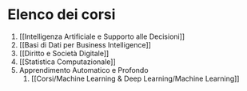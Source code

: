 # Elenco dei corsi
1. [[Intelligenza Artificiale e Supporto alle Decisioni]]
2. [[Basi di Dati per Business Intelligence]]
3. [[Diritto e Società Digitale]]
4. [[Statistica Computazionale]]
5. Apprendimento Automatico e Profondo
	1. [[Corsi/Machine Learning & Deep Learning/Machine Learning]]